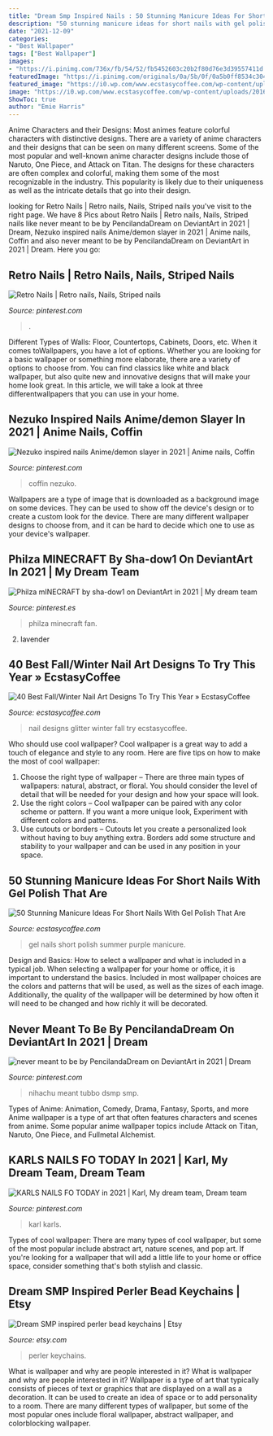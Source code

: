 ```yaml
---
title: "Dream Smp Inspired Nails : 50 Stunning Manicure Ideas For Short Nails With Gel Polish That Are"
description: "50 stunning manicure ideas for short nails with gel polish that are"
date: "2021-12-09"
categories:
- "Best Wallpaper"
tags: ["Best Wallpaper"]
images:
- "https://i.pinimg.com/736x/fb/54/52/fb5452603c20b2f80d76e3d39557411d.jpg"
featuredImage: "https://i.pinimg.com/originals/0a/5b/0f/0a5b0ff8534c3044a196b19ed7dade48.jpg"
featured_image: "https://i0.wp.com/www.ecstasycoffee.com/wp-content/uploads/2016/09/Purple-striped-summer-gel-nails.jpg?resize=564%2C752"
image: "https://i0.wp.com/www.ecstasycoffee.com/wp-content/uploads/2016/09/Purple-striped-summer-gel-nails.jpg?resize=564%2C752"
ShowToc: true
author: "Emie Harris"
---
```



Anime Characters and their Designs: Most animes feature colorful characters with distinctive designs.
There are a variety of anime characters and their designs that can be seen on many different screens. Some of the most popular and well-known anime character designs include those of Naruto, One Piece, and Attack on Titan. The designs for these characters are often complex and colorful, making them some of the most recognizable in the industry. This popularity is likely due to their uniqueness as well as the intricate details that go into their design.

	

		
looking for Retro Nails | Retro nails, Nails, Striped nails you've visit to the right page. We have 8 Pics about Retro Nails | Retro nails, Nails, Striped nails like never meant to be by PencilandaDream on DeviantArt in 2021 | Dream, Nezuko inspired nails Anime/demon slayer in 2021 | Anime nails, Coffin and also never meant to be by PencilandaDream on DeviantArt in 2021 | Dream. Here you go:
		
    
## Retro Nails | Retro Nails, Nails, Striped Nails

<img loading=lazy src="https://i.pinimg.com/originals/0a/5b/0f/0a5b0ff8534c3044a196b19ed7dade48.jpg" onerror="this.onerror=null;this.src='https://tse2.mm.bing.net/th?id=OIP.4mSmZkD4EoK2w-I9aZiEaAHaHa&amp;pid=15.1';" alt="Retro Nails | Retro nails, Nails, Striped nails">

_Source: pinterest.com_

>. 

	

Different Types of Walls: Floor, Countertops, Cabinets, Doors, etc.
When it comes toWallpapers, you have a lot of options. Whether you are looking for a basic wallpaper or something more elaborate, there are a variety of options to choose from. You can find classics like white and black wallpaper, but also quite new and innovative designs that will make your home look great. In this article, we will take a look at three differentwallpapers that you can use in your home.

    
## Nezuko Inspired Nails Anime/demon Slayer In 2021 | Anime Nails, Coffin

<img loading=lazy src="https://i.pinimg.com/736x/f7/14/e3/f714e3508ab19a52117e9a86b6347f4d.jpg" onerror="this.onerror=null;this.src='https://tse2.mm.bing.net/th?id=OIP.2-vCFKz8SYM5OrOIXNJmggHaHd&amp;pid=15.1';" alt="Nezuko inspired nails Anime/demon slayer in 2021 | Anime nails, Coffin">

_Source: pinterest.com_

>coffin nezuko. 

	

Wallpapers are a type of image that is downloaded as a background image on some devices. They can be used to show off the device's design or to create a custom look for the device. There are many different wallpaper designs to choose from, and it can be hard to decide which one to use as your device's wallpaper.

    
## Philza MINECRAFT By Sha-dow1 On DeviantArt In 2021 | My Dream Team

<img loading=lazy src="https://i.pinimg.com/736x/65/22/07/65220763227c4e995bd4cbdd4b529c3f.jpg" onerror="this.onerror=null;this.src='https://tse2.mm.bing.net/th?id=OIP.TbHwoA2xaWLBKjkqWx8sxAHaHx&amp;pid=15.1';" alt="Philza mINECRAFT by sha-dow1 on DeviantArt in 2021 | My dream team">

_Source: pinterest.es_

>philza minecraft fan. 

	

2. lavender 

    
## 40 Best Fall/Winter Nail Art Designs To Try This Year » EcstasyCoffee

<img loading=lazy src="https://i1.wp.com/www.ecstasycoffee.com/wp-content/uploads/2016/10/Black-blue-and-green-glitter-nail-art..jpg?resize=600%2C783" onerror="this.onerror=null;this.src='https://tse2.mm.bing.net/th?id=OIP.nisdY7hy9OoCMg5s9ijbzAHaJq&amp;pid=15.1';" alt="40 Best Fall/Winter Nail Art Designs To Try This Year » EcstasyCoffee">

_Source: ecstasycoffee.com_

>nail designs glitter winter fall try ecstasycoffee. 

	

Who should use cool wallpaper?
Cool wallpaper is a great way to add a touch of elegance and style to any room. Here are five tips on how to make the most of cool wallpaper: 
1) Choose the right type of wallpaper – There are three main types of wallpapers: natural, abstract, or floral. You should consider the level of detail that will be needed for your design and how your space will look. 
2) Use the right colors – Cool wallpaper can be paired with any color scheme or pattern. If you want a more unique look, Experiment with different colors and patterns. 
3) Use cutouts or borders – Cutouts let you create a personalized look without having to buy anything extra. Borders add some structure and stability to your wallpaper and can be used in any position in your space.

    
## 50 Stunning Manicure Ideas For Short Nails With Gel Polish That Are

<img loading=lazy src="https://i0.wp.com/www.ecstasycoffee.com/wp-content/uploads/2016/09/Purple-striped-summer-gel-nails.jpg?resize=564%2C752" onerror="this.onerror=null;this.src='https://tse2.mm.bing.net/th?id=OIP.jc1AfsaQ5Y1CAqM4grIMTwHaJ4&amp;pid=15.1';" alt="50 Stunning Manicure Ideas For Short Nails With Gel Polish That Are">

_Source: ecstasycoffee.com_

>gel nails short polish summer purple manicure. 

	

Design and Basics: How to select a wallpaper and what is included in a typical job.
When selecting a wallpaper for your home or office, it is important to understand the basics. Included in most wallpaper choices are the colors and patterns that will be used, as well as the sizes of each image. Additionally, the quality of the wallpaper will be determined by how often it will need to be changed and how richly it will be decorated.

    
## Never Meant To Be By PencilandaDream On DeviantArt In 2021 | Dream

<img loading=lazy src="https://i.pinimg.com/736x/fb/54/52/fb5452603c20b2f80d76e3d39557411d.jpg" onerror="this.onerror=null;this.src='https://tse4.mm.bing.net/th?id=OIP.4vEpz9N_v5RRUFuBfr7Y8QHaK9&amp;pid=15.1';" alt="never meant to be by PencilandaDream on DeviantArt in 2021 | Dream">

_Source: pinterest.com_

>nihachu meant tubbo dsmp smp. 

	

Types of Anime: Animation, Comedy, Drama, Fantasy, Sports, and more
Anime wallpaper is a type of art that often features characters and scenes from anime. Some popular anime wallpaper topics include Attack on Titan, Naruto, One Piece, and Fullmetal Alchemist.

    
## KARLS NAILS FO TODAY In 2021 | Karl, My Dream Team, Dream Team

<img loading=lazy src="https://i.pinimg.com/736x/29/e1/a7/29e1a74301c0ca6979438f19b413b128.jpg" onerror="this.onerror=null;this.src='https://tse2.mm.bing.net/th?id=OIP.Uh0RvcMTKg_BiCsNDeq4uwHaFR&amp;pid=15.1';" alt="KARLS NAILS FO TODAY in 2021 | Karl, My dream team, Dream team">

_Source: pinterest.com_

>karl karls. 

	

Types of cool wallpaper:
There are many types of cool wallpaper, but some of the most popular include abstract art, nature scenes, and pop art. If you're looking for a wallpaper that will add a little life to your home or office space, consider something that's both stylish and classic.

    
## Dream SMP Inspired Perler Bead Keychains | Etsy

<img loading=lazy src="https://i.etsystatic.com/30930990/r/il/9be4eb/3257078921/il_1588xN.3257078921_dwc6.jpg" onerror="this.onerror=null;this.src='https://tse3.mm.bing.net/th?id=OIP.us24cbhxF_ewPhh7iDHM0wHaC1&amp;pid=15.1';" alt="Dream SMP inspired perler bead keychains | Etsy">

_Source: etsy.com_

>perler keychains. 

	

What is wallpaper and why are people interested in it?
What is wallpaper and why are people interested in it?
Wallpaper is a type of art that typically consists of pieces of text or graphics that are displayed on a wall as a decoration. It can be used to create an idea of space or to add personality to a room. There are many different types of wallpaper, but some of the most popular ones include floral wallpaper, abstract wallpaper, and colorblocking wallpaper.

